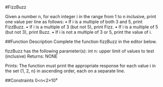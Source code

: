 #FizzBuzz

Given a number n, for each integer i in the range from 1 to n inclusive, print one value per line as follows:
• If i is a multiple of both 3 and 5, print FizzBuzz.
• If i is a multiple of 3 (but not 5), print Fizz.
• If i is a multiple of 5 (but not 3), print Buzz.
• If i is not a multiple of 3 or 5, print the value of i.

##Function Description
Complete the function fizzBuzz in the editor below.

fizzBuzz has the following parameter(s):
    int n: upper limit of values to test (inclusive)
Returns: NONE

Prints:
The function must print the appropriate response for each value i in the set {1, 2, n} in ascending order, each on a separate line.

##Constraints
0<n<2×10⁵